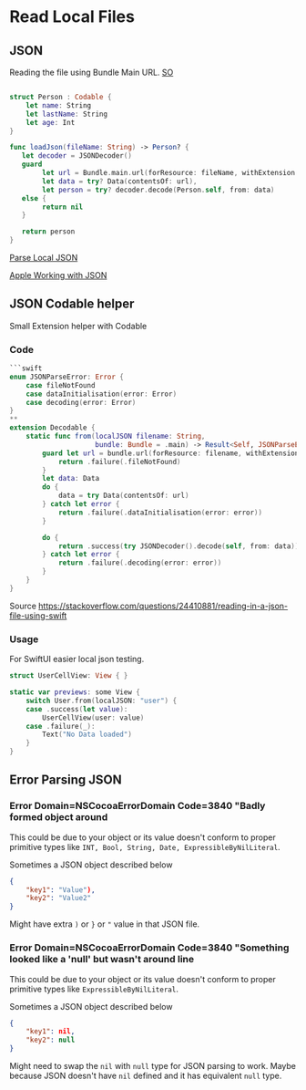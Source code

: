 # Read Local Files


## JSON
Reading the file using Bundle Main URL.
[SO](https://stackoverflow.com/questions/24410881/reading-in-a-json-file-using-swift)
```swift

struct Person : Codable {
    let name: String
    let lastName: String
    let age: Int
}

func loadJson(fileName: String) -> Person? {
   let decoder = JSONDecoder()
   guard
        let url = Bundle.main.url(forResource: fileName, withExtension: "json"),
        let data = try? Data(contentsOf: url),
        let person = try? decoder.decode(Person.self, from: data)
   else {
        return nil
   }

   return person
}

```


[Parse Local JSON](https://praveenkommuri.medium.com/how-to-read-parse-local-json-file-in-swift-28f6cec747cf)


[Apple Working with JSON](https://developer.apple.com/swift/blog/?id=37)


## JSON Codable helper

Small Extension helper with Codable

### Code

```swift
```swift
enum JSONParseError: Error {
    case fileNotFound
    case dataInitialisation(error: Error)
    case decoding(error: Error)
}
**
extension Decodable {
    static func from(localJSON filename: String,
                     bundle: Bundle = .main) -> Result<Self, JSONParseError> {
        guard let url = bundle.url(forResource: filename, withExtension: "json") else {
            return .failure(.fileNotFound)
        }
        let data: Data
        do {
            data = try Data(contentsOf: url)
        } catch let error {
            return .failure(.dataInitialisation(error: error))
        }

        do {
            return .success(try JSONDecoder().decode(self, from: data))
        } catch let error {
            return .failure(.decoding(error: error))
        }
    }
}
```
Source
https://stackoverflow.com/questions/24410881/reading-in-a-json-file-using-swift

### Usage 

For SwiftUI easier local json testing.
```swift
struct UserCellView: View { }

static var previews: some View {
	switch User.from(localJSON: "user") {
	case .success(let value):
		UserCellView(user: value)
	case .failure(_):
		Text("No Data loaded")
	}
}
```


## Error Parsing JSON

### Error Domain=NSCocoaErrorDomain Code=3840 "Badly formed object around

This could be due to your object or its value doesn't conform to proper primitive types like `INT, Bool, String, Date, ExpressibleByNilLiteral`.

Sometimes a JSON object described below
```json
{
	"key1": "Value"),
	"key2": "Value2"
}
```
Might have extra `)` or `}` or `"` value in that JSON file.

### Error Domain=NSCocoaErrorDomain Code=3840 "Something looked like a 'null' but wasn't around line

This could be due to your object or its value doesn't conform to proper primitive types like `ExpressibleByNilLiteral`.

Sometimes a JSON object described below
```json
{
	"key1": nil,
	"key2": null
}
```
Might need to swap the `nil` with `null` type for JSON parsing to work. Maybe because JSON doesn't have `nil` defined and it has equivalent `null` type.
